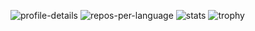![profile-details](https://github-profile-summary-cards.vercel.app/api/cards/profile-details?username=kawasawa&theme=dracula)
![repos-per-language](http://github-profile-summary-cards.vercel.app/api/cards/repos-per-language?username=kawasawa&theme=dracula)
![stats](http://github-profile-summary-cards.vercel.app/api/cards/stats?username=kawasawa&theme=dracula)
![trophy](https://github-profile-trophy.vercel.app/?username=kawasawa&theme=dracula&no-frame=true&margin-h=5&margin-w=5&column=6&title=MultiLanguage,Commits,Experience,PullRequest,Repositories,Followers)
